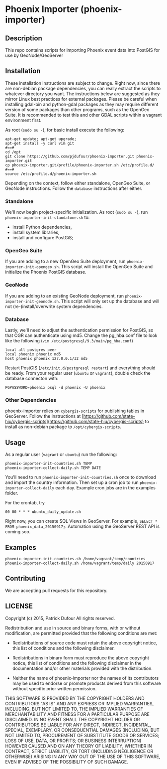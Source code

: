 Phoenix Importer (phoenix-importer)
================

## Description

This repo contains scripts for importing Phoenix event data into PostGIS for use by GeoNode/GeoServer

## Installation

These installation instructions are subject to change.  Right now, since there are non-debian package dependencies, you can really extract the scripts to whatever directory you want.  The instructions below are suggested as they mirror Linux best practices for external packages.  Please be careful when installing gdal-bin and python-gdal packages as they may require different version of some packages than other programs, such as the OpenGeo Suite.  It is recommended to test this and other GDAL scripts within a vagrant environment first.

As root (`sudo su -`), for basic install execute the following:

```
apt-get update; apt-get upgrade;
apt-get install -y curl vim git
#==#
cd /opt
git clone https://github.com/pjdufour/phoenix-importer.git phoenix-importer.git
cp phoenix-importer.git/profile/phoenix-importer.sh /etc/profile.d/
#==#
source /etc/profile.d/phoenix-importer.sh
```

Depending on the context, follow either standalone, OpenGeo Suite, or GeoNode instructions.  Follow the `database` instructions after either.

### Standalone

We'll now begin project-specific initialization.  As root (`sudo su -`), run `phoenix-importer-init-standalone.sh` to:

- install Python dependencies,
- install system libraries,
- install and configure PostGiS;

### OpenGeo Suite

If you are adding to a new OpenGeo Suite deployment, run `phoenix-importer-init-opengeo.sh`.  This script will install the OpenGeo Suite and initialize the Phoenix PostGIS database.

### GeoNode

If you are adding to an existing GeoNode deployment, run `phoenix-importer-init-geonode.sh`.  This script will only set up the database and will not (re-)install/overwrite system dependencies.

### Database

Lastly, we'll need to adjust the authentication permission for PostGIS, so that OGR can authenticate using md5.  Change the pg_hba.conf file to look like the following (`vim /etc/postgresql/9.3/main/pg_hba.conf`)

```
local all postgres peer
local phoenix phoenix md5
host phoenix phoenix 127.0.0.1/32 md5
```

Restart PostGIS (`/etc/init.d/postgresql restart`) and everything should be ready.  From your regular user (`ubuntu` or `vagrant`), double check the database connecton with:

```
PGPASSWORD=phoenix psql -d phoenix -U phoenix
```

### Other Dependencies

phoenix-importer relies on `cybergis-scripts` for publishing tables in GeoServer.  Follow the instructions at [https://github.com/state-hiu/cybergis-scripts](https://github.com/state-hiu/cybergis-scripts) to install as non-debian package to `/opt/cybergis-scripts`.

## Usage

As a regular user (`vagrant` or `ubuntu`) run the following:

```Shell
phoenix-importer-init-countries.sh TEMP 
phoenix-importer-collect-daily.sh TEMP DATE
```

You'll need to run `phoenix-importer-init-countries.sh` once to download and import the country information.  Then set up a cron job to run `phoenix-importer-collect-daily` each day.  Example cron jobs are in the examples folder.

For the crontab, try

```
00 00 * * * ubuntu_daily_update.sh
```

Right now, you can create SQL Views in GeoServer.  For example, `SELECT * FROM phoenix_data_20150917;`.  Automation using the GeoServer REST API is coming soo.

## Examples

```Shell
phoenix-importer-init-countries.sh /home/vagrant/temp/countries
phoenix-importer-collect-daily.sh /home/vagrant/temp/daily 20150917
```

## Contributing

We are accepting pull requests for this repository.

## LICENSE

Copyright (c) 2015, Patrick Dufour
All rights reserved.

Redistribution and use in source and binary forms, with or without
modification, are permitted provided that the following conditions are met:

* Redistributions of source code must retain the above copyright notice, this
  list of conditions and the following disclaimer.

* Redistributions in binary form must reproduce the above copyright notice,
  this list of conditions and the following disclaimer in the documentation
  and/or other materials provided with the distribution.

* Neither the name of phoenix-importer nor the names of its
  contributors may be used to endorse or promote products derived from
  this software without specific prior written permission.

THIS SOFTWARE IS PROVIDED BY THE COPYRIGHT HOLDERS AND CONTRIBUTORS "AS IS"
AND ANY EXPRESS OR IMPLIED WARRANTIES, INCLUDING, BUT NOT LIMITED TO, THE
IMPLIED WARRANTIES OF MERCHANTABILITY AND FITNESS FOR A PARTICULAR PURPOSE ARE
DISCLAIMED. IN NO EVENT SHALL THE COPYRIGHT HOLDER OR CONTRIBUTORS BE LIABLE
FOR ANY DIRECT, INDIRECT, INCIDENTAL, SPECIAL, EXEMPLARY, OR CONSEQUENTIAL
DAMAGES (INCLUDING, BUT NOT LIMITED TO, PROCUREMENT OF SUBSTITUTE GOODS OR
SERVICES; LOSS OF USE, DATA, OR PROFITS; OR BUSINESS INTERRUPTION) HOWEVER
CAUSED AND ON ANY THEORY OF LIABILITY, WHETHER IN CONTRACT, STRICT LIABILITY,
OR TORT (INCLUDING NEGLIGENCE OR OTHERWISE) ARISING IN ANY WAY OUT OF THE USE
OF THIS SOFTWARE, EVEN IF ADVISED OF THE POSSIBILITY OF SUCH DAMAGE.
